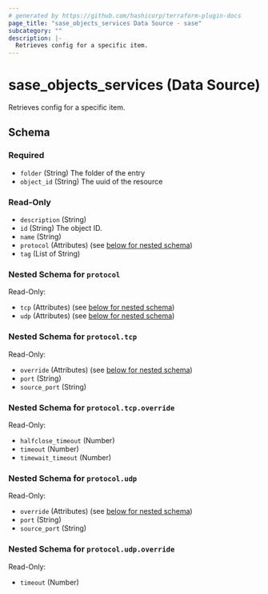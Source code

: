 ```yaml
---
# generated by https://github.com/hashicorp/terraform-plugin-docs
page_title: "sase_objects_services Data Source - sase"
subcategory: ""
description: |-
  Retrieves config for a specific item.
---
```


# sase_objects_services (Data Source)

Retrieves config for a specific item.



<!-- schema generated by tfplugindocs -->
## Schema

### Required

- `folder` (String) The folder of the entry
- `object_id` (String) The uuid of the resource

### Read-Only

- `description` (String)
- `id` (String) The object ID.
- `name` (String)
- `protocol` (Attributes) (see [below for nested schema](#nestedatt--protocol))
- `tag` (List of String)

<a id="nestedatt--protocol"></a>
### Nested Schema for `protocol`

Read-Only:

- `tcp` (Attributes) (see [below for nested schema](#nestedatt--protocol--tcp))
- `udp` (Attributes) (see [below for nested schema](#nestedatt--protocol--udp))

<a id="nestedatt--protocol--tcp"></a>
### Nested Schema for `protocol.tcp`

Read-Only:

- `override` (Attributes) (see [below for nested schema](#nestedatt--protocol--tcp--override))
- `port` (String)
- `source_port` (String)

<a id="nestedatt--protocol--tcp--override"></a>
### Nested Schema for `protocol.tcp.override`

Read-Only:

- `halfclose_timeout` (Number)
- `timeout` (Number)
- `timewait_timeout` (Number)



<a id="nestedatt--protocol--udp"></a>
### Nested Schema for `protocol.udp`

Read-Only:

- `override` (Attributes) (see [below for nested schema](#nestedatt--protocol--udp--override))
- `port` (String)
- `source_port` (String)

<a id="nestedatt--protocol--udp--override"></a>
### Nested Schema for `protocol.udp.override`

Read-Only:

- `timeout` (Number)


